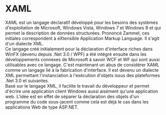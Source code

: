 # XAML

XAML est un langage déclaratif développé pour les besoins des systèmes d'exploitation de Microsoft, Windows Vista, Windows 7 et Windows 8 et qui permet la description de données structurées. Prononcé Zammel, ces initiales correspondent à eXtensible Application Markup Language. Il s'agit d'un dialecte XML.
<br>
Ce langage créé initialement pour la déclaration d'interface riches dans WinFX (devenu depuis .Net 3.0 / WPF) a été intégré ensuite dans les développements connexes de Microsoft à savoir WCF et WF qui sont aussi utilisables avec ce langage. C'est maintenant un abus de considérer XAML comme un langage lié à la fabrication d'interface. Il est devenu un dialecte XML permettant l'instanciation à l'exécution d'objets issus des plateformes .Net 3.0 et suivantes.
<br>
Basé sur le langage XML, il facilite le travail du développeur et permet d'écrire une application client Windows aussi aisément qu'une application web. L'idée est en effet de séparer la déclaration des objets d'un programme du code sous-jacent comme cela est déjà le cas dans les applications Web de type ASP.NET.


